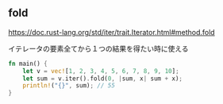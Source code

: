 
## fold
https://doc.rust-lang.org/std/iter/trait.Iterator.html#method.fold

イテレータの要素全てから１つの結果を得たい時に使える



```rust
fn main() {
    let v = vec![1, 2, 3, 4, 5, 6, 7, 8, 9, 10];
    let sum = v.iter().fold(0, |sum, x| sum + x);
    println!("{}", sum); // 55
}
```